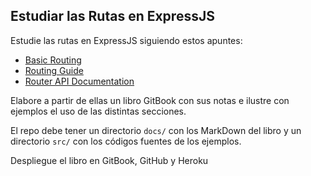## Estudiar las Rutas en ExpressJS

Estudie las rutas en ExpressJS siguiendo estos apuntes:

* [Basic Routing](http://expressjs.com/en/starter/basic-routing.html)
* [Routing Guide](http://expressjs.com/en/guide/routing.html)
* [Router API Documentation](http://expressjs.com/en/4x/api.html#router)

Elabore  a partir de ellas un libro GitBook con sus notas 
e ilustre con ejemplos el uso de las distintas secciones.

El repo debe tener un directorio `docs/` con los MarkDown del libro y un directorio
`src/` con los códigos fuentes de los ejemplos. 

Despliegue el libro en GitBook, GitHub y Heroku
